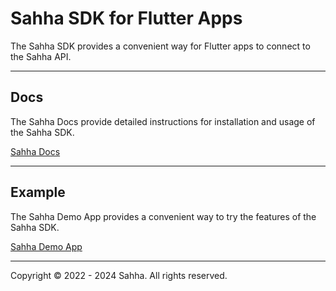 # Sahha SDK for Flutter Apps

The Sahha SDK provides a convenient way for Flutter apps to connect to the Sahha API.

---

## Docs

The Sahha Docs provide detailed instructions for installation and usage of the Sahha SDK.

[Sahha Docs](https://docs.sahha.ai)

---

## Example

The Sahha Demo App provides a convenient way to try the features of the Sahha SDK.

[Sahha Demo App](https://github.com/sahha-ai/sahha_flutter/tree/main/example)

---

Copyright © 2022 - 2024 Sahha. All rights reserved.
